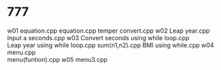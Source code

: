 # 777
w01 
	equation.cpp
    equation.cpp
    temper convert.cpp
w02
	 Leap year.cpp
    Input a seconds.cpp
w03 
	Convert seconds using while loop.cpp   
    Leap year using while loop.cpp
    sum(n1,n2).cpp
    BMI using while.cpp
w04 
	menu.cpp    
    menu(funtion).cpp
w05 
	menu3.cpp
<!--stackedit_data:
eyJoaXN0b3J5IjpbLTI0MjUwMTY2MF19
-->